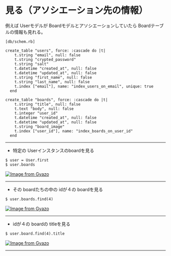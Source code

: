# 見る（アソシエーション先の情報）
例えば Userモデルが Boardモデルとアソシエーションしていたら Boardテーブルの情報も見れる。
~~~
[db/schem.rb]

create_table "users", force: :cascade do |t|
    t.string "email", null: false
    t.string "crypted_password"
    t.string "salt"
    t.datetime "created_at", null: false
    t.datetime "updated_at", null: false
    t.string "first_name", null: false
    t.string "last_name", null: false
    t.index ["email"], name: "index_users_on_email", unique: true
  end

create_table "boards", force: :cascade do |t|
    t.string "title", null: false
    t.text "body", null: false
    t.integer "user_id"
    t.datetime "created_at", null: false
    t.datetime "updated_at", null: false
    t.string "board_image"
    t.index ["user_id"], name: "index_boards_on_user_id"
  end
~~~
***

- 特定の Userインスタンスのboardを見る
~~~
$ user = User.first
$ user.boards
~~~
[![Image from Gyazo](https://i.gyazo.com/e5e932e961f2837522f06cb5d31052f2.png)](https://gyazo.com/e5e932e961f2837522f06cb5d31052f2)
***

- その boardたちの中の idが４の boardを見る
~~~
$ user.boards.find(4)
~~~
[![Image from Gyazo](https://i.gyazo.com/43b89f18ec20497288a8338c8f653fdc.png)](https://gyazo.com/43b89f18ec20497288a8338c8f653fdc)
***

- idが４の boardの titleを見る
~~~
$ user.board.find(4).title
~~~
[![Image from Gyazo](https://i.gyazo.com/603459bd4228726782b4348e88324ee1.png)](https://gyazo.com/603459bd4228726782b4348e88324ee1)
***
